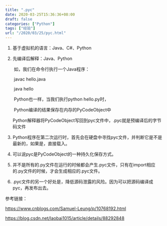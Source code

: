 ```yaml
---
title: ".pyc"
date: 2020-03-25T15:36:36+08:00
draft: false
categories: ["Python"]
tags: ["经验"]
url: "/2020/03/25/pyc.html"
---
```


1. 基于虚拟机的语言：Java、C#、Python

2. 先编译后解释：Java、Python

   ​	如，我们在命令行执行一个Java程序：

   ​		javac hello.java

   ​		java hello

   ​	Python也一样，当我们执行python hello.py时，

   ​		Python编译的结果保存在内存的PyCodeObject中

   ​		Python解释器将PyCodeObject写回到pyc文件中，.pyc就是预编译后的字节码文件

3. Python程序在第二次运行时，首先会在硬盘中寻找pyc文件，并判断它是不是最新的，如果是，直接载入。

4. 可以说pyc是PyCodeObject的一种持久化保存方式。

5. 并不是所有的.py文件在运行的时候都会产生.pyc文件，只有在import相应的.py文件的时候，才会生成相应的.pyc文件。

6. .pyc文件的另一个好处是，降低源码泄露的风险。因为可以把源码编译成pyc，再发布出去。



参考链接：

https://www.cnblogs.com/Samuel-Leung/p/10768192.html

https://blog.csdn.net/laobai1015/article/details/88292848